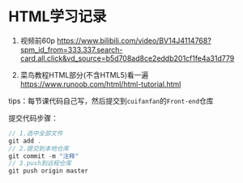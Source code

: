# HTML学习记录

1. 视频前60p https://www.bilibili.com/video/BV14J4114768?spm_id_from=333.337.search-card.all.click&vd_source=b5d708ad8ce2eddb201cf1fe4a31d779

2. 菜鸟教程HTML部分(不含HTML5)看一遍 https://www.runoob.com/html/html-tutorial.html

tips：每节课代码自己写，然后提交到`cuifanfan`的`Front-end`仓库

提交代码步骤：

```js
// 1.选中全部文件
git add .
// 2.提交到本地仓库
git commit -m "注释"
// 3.push到远程仓库
git push origin master
```

